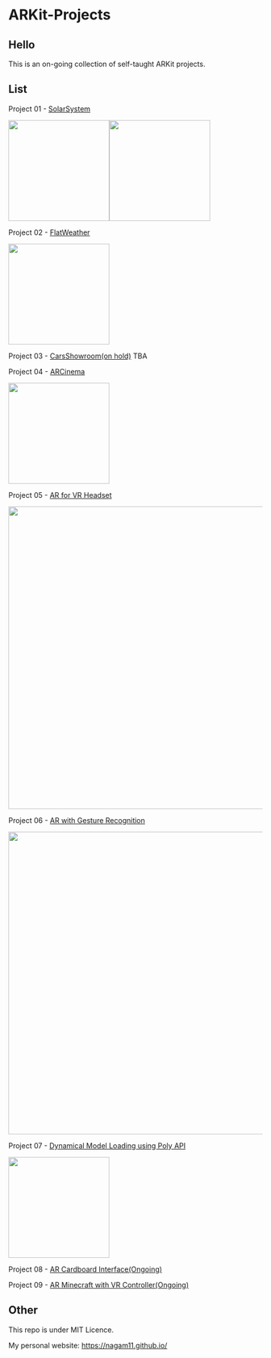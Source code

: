 # ARKit-Projects

## Hello
This is an on-going collection of self-taught ARKit projects.

## List
Project 01 - [SolarSystem](https://github.com/nagam11/ARKit-Projects/tree/master/Project%2001%20-%20ARSolarSystem)

<img src="./Project 01 - ARSolarSystem/slow.gif" height="200"><img src="./Project 01 - ARSolarSystem/fast.gif" height="200">

Project 02 - [FlatWeather](https://github.com/nagam11/ARKit-Projects/tree/master/Project%2002%20-%20ARFlatWeather)

<img src="./Project 02 - ARFlatWeather/weather.gif" width="200">

Project 03 - [CarsShowroom(on hold)](https://github.com/nagam11/ARKit-Projects/tree/master/Project%2003%20-%20CarsShowroom)
TBA

Project 04 - [ARCinema](https://github.com/nagam11/ARKit-Projects/tree/master/Project%2004%20-%20ARCinema)

<img src="./Project 04 - ARCinema/ARCinema.gif" width="200">

Project 05 - [AR for VR Headset](https://github.com/nagam11/ARKit-Projects/tree/master/Project%2005%20-%20AR%20for%20VR%20Headset)

<img src="./Project 05 - AR for VR Headset/vr.gif" width="600">

Project 06 - [AR with Gesture Recognition](https://github.com/nagam11/ARKit-Projects/tree/master/Project%2006%20-%20AR%20with%20Gesture%20Recognition)

<img src="./Project 06 - AR with Gesture Recognition/gesture.gif" width="600">

Project 07 - [Dynamical Model Loading using Poly API](https://github.com/nagam11/ARKit-Projects/tree/master/Project%2007%20-%20Dynamic%20Model%20Loading%20using%20Poly%20API)

<img src="./Project 07 - Dynamic Model Loading using Poly API/poly.gif" width="200">

Project 08 - [AR Cardboard Interface(Ongoing)](https://github.com/nagam11/ARKit-Projects/tree/master/Project%2008%20-%20AR%20Cardboard%20Interface)

Project 09 - [AR Minecraft with VR Controller(Ongoing)]()

## Other
This repo is under MIT Licence. 

My personal website: https://nagam11.github.io/

